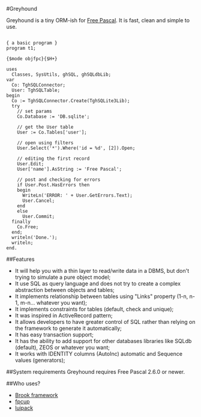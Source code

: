 #Greyhound

Greyhound is a tiny ORM-ish for [Free Pascal](http://freepascal.org/).
It is fast, clean and simple to use.

<pre><code>
{ a basic program }
program t1;

{$mode objfpc}{$H+}

uses
  Classes, SysUtils, ghSQL, ghSQLdbLib;
var
  Co: TghSQLConnector;
  User: TghSQLTable;
begin
  Co := TghSQLConnector.Create(TghSQLite3Lib);
  try
    // set params
    Co.Database := 'DB.sqlite';

    // get the User table
    User := Co.Tables['user'];
    
    // open using filters
    User.Select('*').Where('id = %d', [2]).Open;

    // editing the first record
    User.Edit;
    User['name'].AsString := 'Free Pascal';
    
    // post and checking for errors
    if User.Post.HasErrors then
    begin
      WriteLn('ERROR: ' + User.GetErrors.Text);
      User.Cancel;
    end
    else
      User.Commit;
  finally
    Co.Free;
  end;
  writeln('Done.');
  writeln;
end.
</code></pre>

##Features
* It will help you with a thin layer to read/write data in a DBMS, but don't trying to simulate a pure object model;
* It use SQL as query language and does not try to create a complex abstraction between objects and tables;
* It implements relationship between tables using "Links" property (1-n, n-1, m-n... whatever you want);
* It implements constraints for tables (default, check and unique);
* It was inspired in ActiveRecord pattern;
* It allows developers to have greater control of SQL rather than relying on the framework to generate it automatically;
* It has easy transaction support;
* It has the ability to add support for other databases libraries like SQLdb (default), ZEOS or whatever you want;
* It works with IDENTITY columns (AutoInc) automatic and Sequence values (generators);


##System requirements
Greyhound requires Free Pascal 2.6.0 or newer.


##Who uses?
* [Brook framework](http://brookframework.org)
* [fpcup](https://bitbucket.org/reiniero/fpcup/)
* [luipack](http://code.google.com/p/luipack/)
